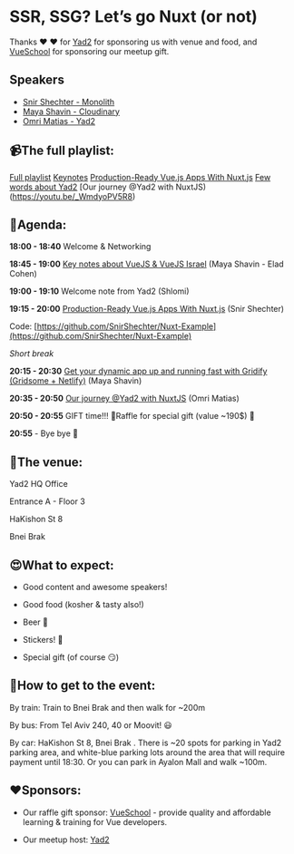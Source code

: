 # SSR, SSG? Let’s go Nuxt (or not) 
Thanks ❤️ ❤️ for [Yad2](https://yad2.co.il) for sponsoring us with venue and food, and [VueSchool](https://vueschool.io) for sponsoring our meetup gift. 

## Speakers
* [Snir Shechter - Monolith](https://www.facebook.com/MarBahur)
* [Maya Shavin - Cloudinary](https://twitter.com/MayaShavin)
* [Omri Matias - Yad2](https://www.facebook.com/omri.matias)

## 📹The full playlist:
[Full playlist](https://www.youtube.com/playlist?list=PLDOkyp-lEYFiqltyINdw9gizVnAhWdKnS)
[Keynotes](https://youtu.be/v9JFT3AJyrs)
[Production-Ready Vue.js Apps With Nuxt.js](https://youtu.be/yK_P9ZxXsEM)
[Few words about Yad2](https://youtu.be/NS29K0K2AyE)
[Our journey @Yad2 with NuxtJS)(https://youtu.be/_WmdyoPV5R8)

## 📆Agenda:

**18:00 - 18:40** Welcome & Networking

**18:45 - 19:00** [Key notes about VueJS & VueJS Israel](https://slides.com/mayashavin/key-notes-about-vuejs-israel/fullscreen) (Maya Shavin - Elad Cohen)

**19:00 - 19:10** Welcome note from Yad2 (Shlomi)

**19:15 - 20:00** [Production-Ready Vue.js Apps With Nuxt.js](https://www.slideshare.net/SnirShechter/productionready-vue-websites-using-nuxtjs) (Snir Shechter)

Code: [https://github.com/SnirShechter/Nuxt-Example](https://github.com/SnirShechter/Nuxt-Example)

_Short break_

**20:15 - 20:30** [Get your dynamic app up and running fast with Gridify (Gridsome + Netlify)](https://slides.com/mayashavin/gridify-your-app) (Maya Shavin)

**20:35 - 20:50** [Our journey @Yad2 with NuxtJS](https://docs.google.com/presentation/d/1dpjU8jZAmOft8y91bMwnnuMyzl9M-pKLkabuNkPofmQ/edit?usp=sharing) (Omri Matias)

**20:50 - 20:55** GIFT time!!! 🎁Raffle for special gift (value ~190$) 🎁

**20:55** - Bye bye 🖖

## 🏢The venue:
Yad2 HQ Office

Entrance A - Floor 3

HaKishon St 8

Bnei Brak

## 😍What to expect:
- Good content and awesome speakers!

- Good food (kosher & tasty also!)

- Beer 🍺

- Stickers! 🤩

- Special gift (of course 😏)

## 📍How to get to the event:
By train: Train to Bnei Brak and then walk for ~200m

By bus: From Tel Aviv 240, 40 or Moovit! 😃

By car: HaKishon St 8, Bnei Brak . There is ~20 spots for parking in Yad2 parking area, and white-blue parking lots around the area that will require payment until 18:30. Or you can park in Ayalon Mall and walk ~100m.

## ❤️Sponsors:
- Our raffle gift sponsor: [VueSchool](https://vueschool.io) - provide quality and affordable learning & training for Vue developers.

- Our meetup host: [Yad2](https://yad2.co.il)

